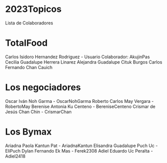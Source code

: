 # 2023Topicos
Lista de Colaboradores

# TotalFood
Carlos Isidoro Hernandez Rodriguez - Usuario Colaborador: AkujinPas
Cecilia Guadalupe Herrera Linarez
Alejandra Guadalupe Cituk Burgos
Carlos Fernando Chan Cauich

# Los negociadores

Oscar Iván Noh Garma - OscarNohGarma
Roberto Carlos May Vergara - RobertoMay
Berenise Antonia Ku Centeno - BereniseCenteno
Crismar de Jesús Chan Chin - CrismarChan

# Los Bymax

Ariadna Paola Kantun Pat - AriadnaKantun
Elisandra Guadalupe Puch Uc - EliPuch
Dylan Fernando Ek Mas - Ferek2308
Adiel Eduardo Uc Peralta - Adiel2418
